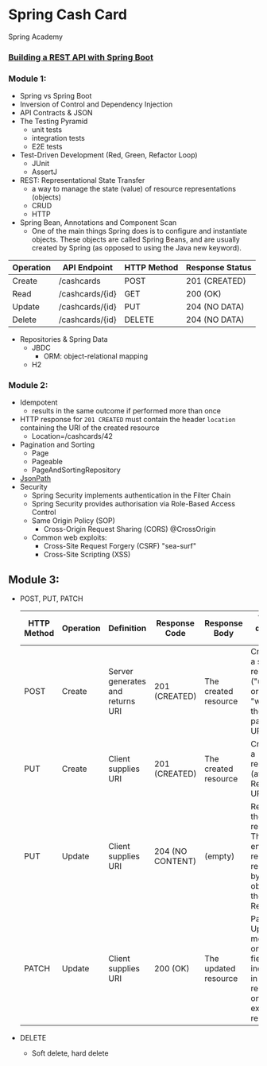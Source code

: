 # Spring Cash Card
Spring Academy <br>
### [Building a REST API with Spring Boot](https://spring.academy/courses/building-a-rest-api-with-spring-boot)

### Module 1: 
- Spring vs Spring Boot
- Inversion of Control and Dependency Injection
- API Contracts & JSON
- The Testing Pyramid
  - unit tests
  - integration tests
  - E2E tests
- Test-Driven Development (Red, Green, Refactor Loop)
  - JUnit
  - AssertJ
- REST: Representational State Transfer
  - a way to manage the state (value) of resource representations (objects)
  - CRUD
  - HTTP
- Spring Bean, Annotations and Component Scan
  - One of the main things Spring does is to configure and instantiate objects. These objects are called Spring Beans, and are usually created by Spring (as opposed to using the Java new keyword).

| Operation | API Endpoint    | HTTP Method | Response Status |
|-----------|-----------------|-------------|-----------------|
| Create    | /cashcards      | POST        | 201 (CREATED)   |
| Read      | /cashcards/{id} | GET         | 200 (OK)        |
| Update    | /cashcards/{id} | PUT         | 204 (NO DATA)   |
| Delete    | /cashcards/{id} | DELETE      | 204 (NO DATA)   |

- Repositories & Spring Data
  - JBDC
    - ORM: object-relational mapping
  - H2

### Module 2:
- Idempotent
  - results in the same outcome if performed more than once
- HTTP response for `201 CREATED` must contain the header `location` containing the URI of the created resource
  - Location=/cashcards/42
- Pagination and Sorting
  - Page
  - Pageable
  - PageAndSortingRepository
- [JsonPath](https://github.com/json-path/JsonPath)
- Security
  - Spring Security implements authentication in the Filter Chain
  - Spring Security provides authorisation via Role-Based Access Control
  - Same Origin Policy (SOP)
    - Cross-Origin Request Sharing (CORS) @CrossOrigin
  - Common web exploits:
    - Cross-Site Request Forgery (CSRF) "sea-surf"
    - Cross-Site Scripting (XSS)

## Module 3:
- POST, PUT, PATCH

  | HTTP Method | Operation | Definition                       | Response Code    | Response Body        | What does it do?                                                                  |
  |-------------|-----------|----------------------------------|------------------|----------------------|-----------------------------------------------------------------------------------|
  | POST        | Create    | Server generates and returns URI | 201 (CREATED)    | The created resource | Creates a sub-resource ("under" or "within" the passed URI)                       | 
  | PUT         | Create    | Client supplies URI              | 201 (CREATED)    | The created resource | Creates a resource (at the Request URI)                                           |
  | PUT         | Update    | Client supplies URI              | 204 (NO CONTENT) | (empty)              | Replaces the resource: The entire record is replaced by the object in the Request |
  | PATCH       | Update    | Client supplies URI              | 200 (OK)         | The updated resource | Partial Update: modify only fields included in the request on the existing record |

- DELETE
  - Soft delete, hard delete